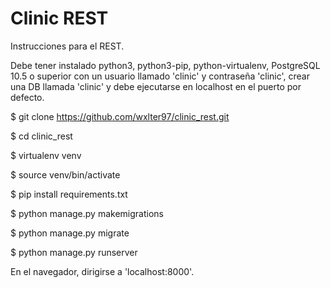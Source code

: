 # Clinic REST

Instrucciones para el REST.

Debe tener instalado python3, python3-pip, python-virtualenv, PostgreSQL 10.5 o superior con un usuario llamado 'clinic' y contraseña 'clinic', crear una DB llamada 'clinic' y debe ejecutarse en localhost en el puerto por defecto.

$ git clone https://github.com/wxlter97/clinic_rest.git

$ cd clinic_rest

$ virtualenv venv

$ source venv/bin/activate

$ pip install requirements.txt

$ python manage.py makemigrations

$ python manage.py migrate

$ python manage.py runserver

En el navegador, dirigirse a 'localhost:8000'.
